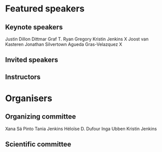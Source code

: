 # Featured speakers

## Keynote speakers

Justin Dillon
Dittmar Graf
T. Ryan Gregory
Kristin Jenkins        X
Joost van Kasteren
Jonathan Silvertown
Agueda Gras-Velazquez  X


## Invited speakers


## Instructors


# Organisers


## Organizing committee

Xana Sá Pinto
Tania Jenkins
Héloïse D. Dufour
Inga Ubben
Kristin Jenkins

## Scientific committee
